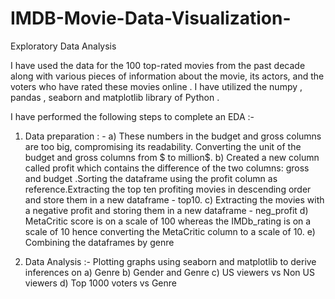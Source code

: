 # IMDB-Movie-Data-Visualization-
Exploratory Data Analysis 

I have used the data for the 100 top-rated movies from the past decade along with various pieces of information about the movie, its actors, and the voters who have rated these movies online . I have utilized the numpy , pandas , seaborn and matplotlib library of Python . 

I have performed the following steps to complete an EDA :-

1. Data preparation : - 
    a) These numbers in the budget and gross columns are too big, compromising its readability. Converting the unit of the budget and gross columns from $ to million$.
    b) Created a new column called profit which contains the difference of the two columns: gross and budget .Sorting the dataframe using the profit column as reference.Extracting the top ten profiting movies in descending order and store them in a new dataframe - top10.
    c) Extracting the movies with a negative profit and storing them in a new dataframe - neg_profit
    d) MetaCritic score is on a scale of 100 whereas the IMDb_rating is on a scale of 10 hence converting the MetaCritic column to a scale of 10.
    e) Combining the dataframes by genre 


2. Data Analysis :- 
    Plotting graphs using seaborn and matplotlib to derive inferences on 
            a) Genre
            b) Gender and Genre
            c) US viewers vs Non US viewers 
            d) Top 1000 voters vs Genre
